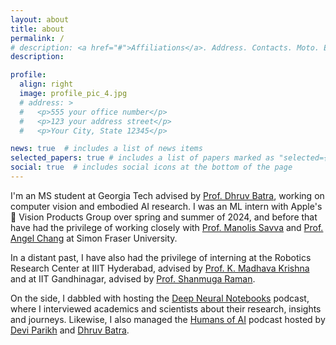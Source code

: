 ```yaml
---
layout: about
title: about
permalink: /
# description: <a href="#">Affiliations</a>. Address. Contacts. Moto. Etc.
description:

profile:
  align: right
  image: profile_pic_4.jpg
  # address: >
  #   <p>555 your office number</p>
  #   <p>123 your address street</p>
  #   <p>Your City, State 12345</p>

news: true  # includes a list of news items
selected_papers: true # includes a list of papers marked as "selected={true}"
social: true  # includes social icons at the bottom of the page
---
```


I'm an MS student at Georgia Tech advised by [Prof. Dhruv Batra](https://www.cc.gatech.edu/~dbatra/), working on computer vision and embodied AI research. I was an ML intern with Apple's  Vision Products Group over spring and summer of 2024, and before that have had the privilege of working closely with [Prof. Manolis Savva](https://msavva.github.io/) and [Prof. Angel Chang](https://angelxuanchang.github.io/) at Simon Fraser University. 

In a distant past, I have also had the privilege of interning at the Robotics Research Center at IIIT Hyderabad, advised by [Prof. K. Madhava Krishna](https://www.iiit.ac.in/people/faculty/mkrishna/) and at IIT Gandhinagar, advised by [Prof. Shanmuga Raman](https://people.iitgn.ac.in/~shanmuga/).

<!-- In 2019, I was a Google Summer of Code ([GSoC](https://summerofcode.withgoogle.com/archive/2019/projects/6054863815835648/)) student for Open Robotics, where I worked on creating a documentation index for Gazebo. During my undergrad, I was also a part of my college's Autonomous Underwater Vehicle ([SRM-AUV](https://srmauvsoftware.github.io/)) team. -->

On the side, I dabbled with hosting the [Deep Neural Notebooks](https://www.youtube.com/playlist?list=PLKsk3K4Z-1AVwIzEi9pk-ayEh9uxdyweL) podcast, where I interviewed academics and scientists about their research, insights and journeys. Likewise, I also managed the [Humans of AI](https://humanstories.ai) podcast hosted by [Devi Parikh](https://faculty.cc.gatech.edu/~parikh/) and [Dhruv Batra](https://faculty.cc.gatech.edu/~dbatra/).
<!-- On the side, I have been a [technical writer and editor](https://www.scoutapm.com/blog/author/mukul-khanna) for the [ScoutAPM](https://www.scoutapm.com) software development [blog](https://www.scoutapm.com/blog). Alongside, I've also dabbled with hosting a data science podcast ([Deep Neural Notebooks](https://www.youtube.com/playlist?list=PLKsk3K4Z-1AVwIzEi9pk-ayEh9uxdyweL)), where I interviewed academics and scientists about their research, insights and their journeys. I'm also interested in the ideas of [Zettelkasten](https://www.youtube.com/watch?v=lOY-drtTJX0) knowledge management and briefly took to [Youtube](https://www.youtube.com/channel/UC66w1T4oMv66Jn1LR5CW2yg) to share my experiences (which happened to garner 80k views!). -->


